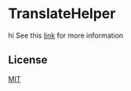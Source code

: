 # TranslateHelper

hi See this <a href="https://virgool.io/@mbfakourii/%DA%A9%D9%85%DA%A9-%DB%8C%D8%A7%D8%B1-%D8%AF%D8%B1-%D8%AA%D8%B1%D8%AC%D9%85%D9%87-%DA%AF%D9%88%DA%AF%D9%84-zvnuncq0zpyy">link</a> for more information 


## License

[MIT](https://choosealicense.com/licenses/mit/)

